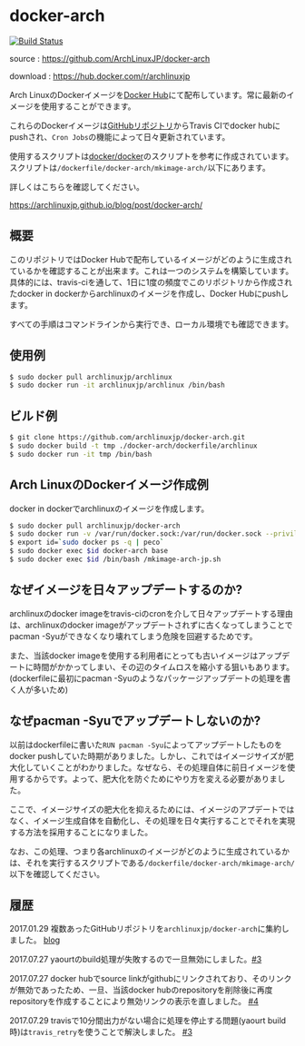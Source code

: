# docker-arch

[![Build Status](https://travis-ci.org/ArchLinuxJP/docker-archlinux.svg?branch=master)](https://travis-ci.org/ArchLinuxJP/docker-arch)

source : https://github.com/ArchLinuxJP/docker-arch

download : https://hub.docker.com/r/archlinuxjp

Arch LinuxのDockerイメージを[Docker Hub](https://hub.docker.com/r/archlinuxjp)にて配布しています。常に最新のイメージを使用することができます。

これらのDockerイメージは[GitHubリポジトリ](https://github.com/archlinuxjp/docker-arch)からTravis CIでdocker hubにpushされ、`Cron Jobs`の機能によって日々更新されています。

使用するスクリプトは[docker/docker](https://github.com/docker/docker/blob/master/contrib/mkimage-arch.sh)のスクリプトを参考に作成されています。スクリプトは`/dockerfile/docker-arch/mkimage-arch/`以下にあります。

詳しくはこちらを確認してください。

https://archlinuxjp.github.io/blog/post/docker-arch/

## 概要

このリポジトリではDocker Hubで配布しているイメージがどのように生成されているかを確認することが出来ます。これは一つのシステムを構築しています。具体的には、travis-ciを通して、1日に1度の頻度でこのリポジトリから作成されたdocker in dockerからarchlinuxのイメージを作成し、Docker Hubにpushします。

すべての手順はコマンドラインから実行でき、ローカル環境でも確認できます。

## 使用例

```bash
$ sudo docker pull archlinuxjp/archlinux
$ sudo docker run -it archlinuxjp/archlinux /bin/bash
```

## ビルド例

```bash
$ git clone https://github.com/archlinuxjp/docker-arch.git
$ sudo docker build -t tmp ./docker-arch/dockerfile/archlinux
$ sudo docker run -it tmp /bin/bash
```

## Arch LinuxのDockerイメージ作成例

docker in dockerでarchlinuxのイメージを作成します。

```bash
$ sudo docker pull archlinuxjp/docker-arch
$ sudo docker run -v /var/run/docker.sock:/var/run/docker.sock --privileged -d -it archlinuxjp/docker-arch /bin/bash
$ export id=`sudo docker ps -q | peco`
$ sudo docker exec $id docker-arch base
$ sudo docker exec $id /bin/bash /mkimage-arch-jp.sh
```

## なぜイメージを日々アップデートするのか?

archlinuxのdocker imageをtravis-ciのcronを介して日々アップデートする理由は、archlinuxのdocker imageがアップデートされずに古くなってしまうことでpacman -Syuができなくなり壊れてしまう危険を回避するためです。

また、当該docker imageを使用する利用者にとっても古いイメージはアップデートに時間がかかってしまい、その辺のタイムロスを縮小する狙いもあります。(dockerfileに最初にpacman -Syuのようなパッケージアップデートの処理を書く人が多いため)

## なぜpacman -Syuでアップデートしないのか?

以前はdockerfileに書いた`RUN pacman -Syu`によってアップデートしたものをdocker pushしていた時期がありました。しかし、これではイメージサイズが肥大化していくことがわかりました。なぜなら、その処理自体に前日イメージを使用するからです。よって、肥大化を防ぐためにやり方を変える必要がありました。

ここで、イメージサイズの肥大化を抑えるためには、イメージのアプデートではなく、イメージ生成自体を自動化し、その処理を日々実行することでそれを実現する方法を採用することになりました。

なお、この処理、つまり各archlinuxのイメージがどのように生成されているかは、それを実行するスクリプトである`/dockerfile/docker-arch/mkimage-arch/`以下を確認してください。

## 履歴

2017.01.29 複数あったGitHubリポジトリを`archlinuxjp/docker-arch`に集約しました。 [blog](https://archlinuxjp.github.io/blog/post/docker-arch-2/)

2017.07.27 yaourtのbuild処理が失敗するので一旦無効にしました。[#3](https://github.com/ArchLinuxJP/docker-arch/issues/3)

2017.07.27 docker hubでsource linkがgithubにリンクされており、そのリンクが無効であったため、一旦、当該docker hubのrepositoryを削除後に再度repositoryを作成することにより無効リンクの表示を直しました。 [#4](https://github.com/ArchLinuxJP/docker-arch/issues/4)

2017.07.29 travisで10分間出力がない場合に処理を停止する問題(yaourt build時)は`travis_retry`を使うことで解決しました。 [#3](https://github.com/ArchLinuxJP/docker-arch/issues/3)

